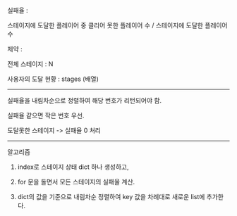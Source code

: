 실패율 : 

스테이지에 도달한 플레이어 중 클리어 못한 플레이어 수 / 스테이지에 도달한 플레이어 수

제약 :

전체 스테이지 : N

사용자의 도달 현황 : stages (배열)

<hr>

실패율을 내림차순으로 정렬하여 해당 번호가 리턴되어야 함.

실패율 같으면 작은 번호 우선.

도달못한 스테이지 -> 실패율 0 처리

<hr>

알고리즘

1. index로 스테이지 상태 dict 하나 생성하고,

2. for 문을 돌면서 모든 스테이지의 실패율 계산.

3. dict의 값을 기준으로 내림차순 정렬하여 key 값을 차례대로 새로운 list에 추가한다.
